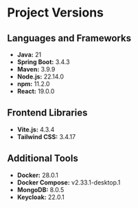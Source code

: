 # Project Versions

## Languages and Frameworks

- **Java:** 21
- **Spring Boot:** 3.4.3
- **Maven:** 3.9.9
- **Node.js:** 22.14.0
- **npm:** 11.2.0
- **React:** 19.0.0

## Frontend Libraries

- **Vite.js:** 4.3.4
- **Tailwind CSS:** 3.4.17

## Additional Tools

- **Docker:**  28.0.1
- **Docker Compose:** v2.33.1-desktop.1
- **MongoDB:** 8.0.5
- **Keycloak:** 22.0.1